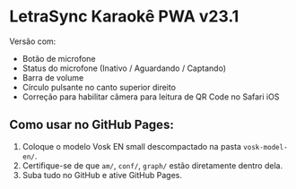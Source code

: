 # LetraSync Karaokê PWA v23.1

Versão com:
- Botão de microfone
- Status do microfone (Inativo / Aguardando / Captando)
- Barra de volume
- Círculo pulsante no canto superior direito
- Correção para habilitar câmera para leitura de QR Code no Safari iOS

## Como usar no GitHub Pages:
1. Coloque o modelo Vosk EN small descompactado na pasta `vosk-model-en/`.
2. Certifique-se de que `am/`, `conf/`, `graph/` estão diretamente dentro dela.
3. Suba tudo no GitHub e ative GitHub Pages.
